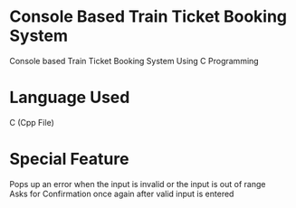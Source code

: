 # Console Based Train Ticket Booking System
Console based Train Ticket Booking System Using C Programming<br>
# Language Used
C (Cpp File)
# Special Feature
Pops up an error when the input is invalid or the input is out of range<br>
Asks for Confirmation once again after valid input is entered
